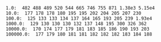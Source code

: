     1.0:  482 488 489 520 544 665 746 755 871 1.38e3 5.15e4
    10.0:  177 178 178 180 195 195 202 204 205 207 230
    100.0:  125 133 133 134 137 164 165 193 205 239 1.93e4
    1000.0:  129 130 130 130 132 137 148 195 300 326 362
    10000.0:  170 174 177 179 181 183 185 186 190 193 203
    100000.0:  177 179 180 181 181 182 182 182 183 184 188

